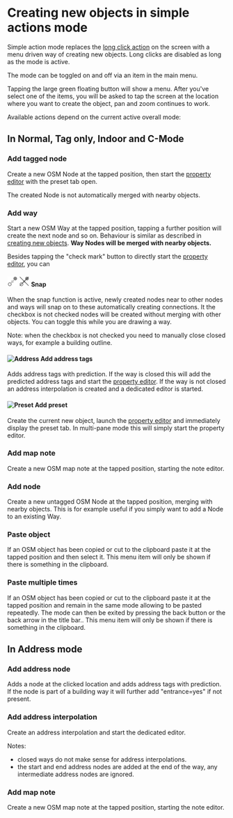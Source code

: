 # Creating new objects in simple actions mode

Simple action mode replaces the [long click action](../en/Creating%20new%20objects.md) on the screen with a menu driven way of creating new objects. Long clicks are disabled as long as the mode is active.

The mode can be toggled on and off via an item in the main menu. 

Tapping the large green floating button will show a menu. After you've select one of the items, you will be asked to tap the screen at the location where you want  to create the object, pan and zoom continues to work. 

Available actions depend on the current active overall mode:

## In Normal, Tag only, Indoor and C-Mode

### Add tagged node

Create a new OSM Node at the tapped position, then start the [property editor](../en/Property%20editor.md) with the preset tab open. 

The created Node is not automatically merged with nearby objects.

### Add way

Start a new OSM Way at the tapped position, tapping a further position will create the next node and so on. Behaviour is similar as described in [creating new objects](../en/Creating%20new%20objects.md). __Way Nodes will be merged with nearby objects.__

Besides tapping the "check mark" button to directly start the [property editor](../en/Property%20editor.md), you can

#### ![Snap](../images/snap_on.png)  ![Snap](../images/snap_off.png) Snap

When the snap function is active, newly created nodes near to other nodes and ways will snap on to these automatically creating connections. It the checkbox is not checked 
nodes will be created without merging with other objects. You can toggle this while you are drawing a way.

Note: when the checkbox is not checked you need to manually close closed ways, for example a building outline.

#### ![Address](../images/address.png) Add address tags

Adds address tags with prediction. If the way is closed this will add the predicted address tags and start the [property editor](../en/Property%20editor.md). If the way is not closed an address interpolation is created and a dedicated editor is started.

#### ![Preset](../images/tag_menu_preset.png) Add preset

Create the current new object, launch the [property editor](../en/Property%20editor.md) and immediately display the preset tab. In multi-pane mode this will simply start the property editor.

### Add map note

Create a new OSM map note at the tapped position, starting the note editor. 

### Add node

Create a new untagged OSM Node at the tapped position, merging with nearby objects. This is for example useful if you simply want to add a Node to an existing Way.

### Paste object

If an OSM object has been copied or cut to the clipboard paste it at the tapped position and then select it. This menu item will only be shown if there is something in the clipboard.

### Paste multiple times

If an OSM object has been copied or cut to the clipboard paste it at the tapped position and remain in the same mode allowing to be pasted repeatedly. The mode can then be exited by pressing the back button or the back arrow in the title bar.. This menu item will only be shown if there is something in the clipboard.

## In Address mode

### Add address node

Adds a node at the clicked location and adds address tags with prediction. If the node is part of a building way it will further add "entrance=yes" if not present.

### Add address interpolation

Create an address interpolation and start the dedicated editor. 

Notes: 

- closed ways do not make sense for address interpolations.
- the start and end address nodes are added at the end of the way, any intermediate address nodes are ignored.
### Add map note

Create a new OSM map note at the tapped position, starting the note editor. 

